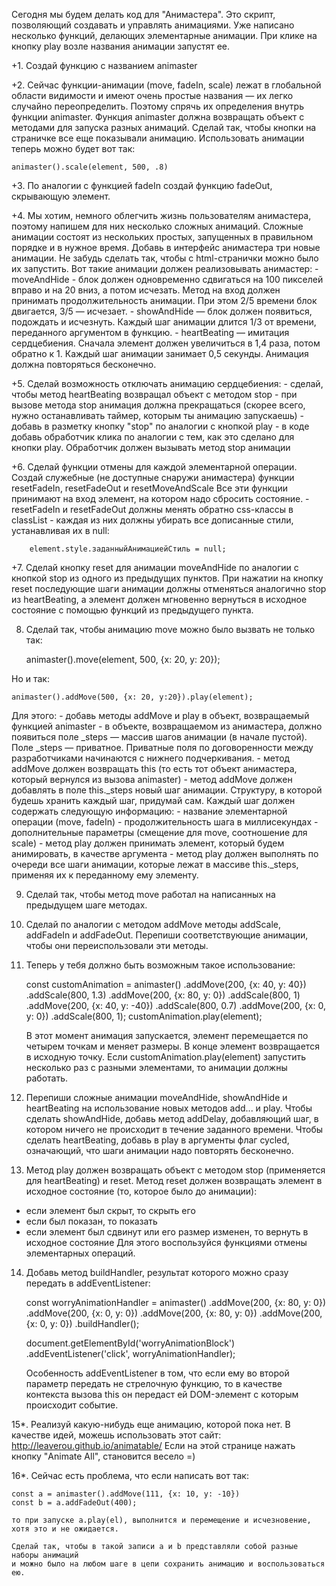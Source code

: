 Сегодня мы будем делать код для "Анимастера". Это скрипт, позволяющий создавать и управлять анимациями.
Уже написано несколько функций, делающих элементарные анимации.
При клике на кнопку play возле названия анимации запустят ее.

+1. Создай функцию с названием animaster

+2. Сейчас функции-анимации (move, fadeIn, scale) лежат в глобальной области видимости и имеют
очень простые названия — их легко случайно переопределить. Поэтому спрячь их определения внутрь функции animaster.
Функция animaster должна возвращать объект с методами для запуска разных анимаций.
Сделай так, чтобы кнопки на страничке все еще показывали анимацию.
Использовать анимации теперь можно будет вот так:

    animaster().scale(element, 500, .8)

+3. По аналогии с функцией fadeIn создай функцию fadeOut, скрывающую элемент.

+4. Мы хотим, немного облегчить жизнь пользователям анимастера, поэтому напишем для них несколько сложных анимаций.
Сложные анимации состоят из нескольких простых, запущенных в правильном порядке и в нужное время.
Добавь в интерфейс анимастера три новые анимации. Не забудь сделать так, чтобы с html-странички можно было их запустить.
Вот такие анимации должен реализовывать анимастер:
    - moveAndHide - блок должен одновременно сдвигаться на 100 пикселей вправо и на 20 вниз, а потом исчезать.
     Метод на вход должен принимать продолжительность анимации. При этом 2/5 времени блок двигается, 3/5 — исчезает.
    - showAndHide — блок должен появиться, подождать и исчезнуть. Каждый шаг анимации длится 1/3 от времени,
    переданного аргументом в функцию.
    - heartBeating — имитация сердцебиения. Сначала элемент должен увеличиться в 1,4 раза, потом обратно к 1.
        Каждый шаг анимации занимает 0,5 секунды. Анимация должна повторяться бесконечно.

+5. Сделай возможность отключать анимацию сердцебиения:
    - сделай, чтобы метод heartBeating возвращал объект с методом stop
    - при вызове метода stop анимация должна прекращаться (скорее всего, нужно останавливать таймер, которым ты
    анимацию запускаешь)
    - добавь в разметку кнопку "stop" по аналогии с кнопкой play
    - в коде добавь обработчик клика по аналогии с тем, как это сделано для кнопки play.
    Обработчик должен вызывать метод stop анимации

+6. Сделай функции отмены для каждой элементарной операции.
Создай служебные (не доступные снаружи анимастера) функции resetFadeIn, resetFadeOut и resetMoveAndScale
Все эти функции принимают на вход элемент, на котором надо сбросить состояние.
    - resetFadeIn и resetFadeOut должны менять обратно css-классы в classList
    - каждая из них должны убирать все дописанные стили, устанавливая их в null:

        element.style.заданныйАнимациейСтиль = null;

+7. Сделай кнопку reset для анимации moveAndHide по аналогии с кнопкой stop из одного из предыдущих пунктов.
При нажатии на кнопку reset последующие шаги анимации должны отменяться аналогично stop из heartBeating,
а элемент должен мгновенно вернуться в исходное состояние с помощью функций из предыдущего пункта.

8. Сделай так, чтобы анимацию move можно было вызвать не только так:

    animaster().move(element, 500, {x: 20, y: 20});

Но и так:

    animaster().addMove(500, {x: 20, y:20}).play(element);

   Для этого:
    - добавь методы addMove и play в объект, возвращаемый функцией animaster
    - в объекте, возвращаемом из анимастера, должно появиться поле _steps — массив шагов анимации (в начале пустой).
    Поле _steps — приватное. Приватные поля по договоренности между разработчиками начинаются с нижнего подчеркивания.
    - метод addMove должен возвращать this (то есть тот объект анимастера, который вернулся из вызова animaster)
    - метод addMove должен добавлять в поле this._steps новый шаг анимации.
    Структуру, в которой будешь хранить каждый шаг, придумай сам.
    Каждый шаг должен содержать следующую информацию:
        - название элементарной операции (move, fadeIn)
        - продолжительность шага в миллисекундах
        - дополнительные параметры (смещение для move, соотношение для scale)
    - метод play должен принимать элемент, который будем анимировать, в качестве аргумента
    - метод play должен выполнять по очереди все шаги анимации, которые лежат в массиве this._steps,
    применяя их к переданному ему элементу.

9. Сделай так, чтобы метод move работал на написанных на предыдущем шаге методах.

10. Сделай по аналогии с методом addMove методы addScale, addFadeIn и addFadeOut.
Перепиши соответствующие анимации, чтобы они переиспользовали эти методы.

11. Теперь у тебя должно быть возможным такое использование:

    const customAnimation = animaster()
        .addMove(200, {x: 40, y: 40})
        .addScale(800, 1.3)
        .addMove(200, {x: 80, y: 0})
        .addScale(800, 1)
        .addMove(200, {x: 40, y: -40})
        .addScale(800, 0.7)
        .addMove(200, {x: 0, y: 0})
        .addScale(800, 1);
    customAnimation.play(element);

    В этот момент анимация запускается, элемент перемещается по четырем точкам и меняет размеры.
    В конце элемент возвращается в исходную точку.
    Если customAnimation.play(element) запустить несколько раз с разными элементами, то анимации должны работать.

12. Перепиши сложные анимации moveAndHide, showAndHide и heartBeating на использование новых методов add... и play.
Чтобы сделать showAndHide, добавь метод addDelay, добавляющий шаг,
в котором ничего не происходит в течение заданного времени.
Чтобы сделать heartBeating, добавь в play в аргументы флаг cycled,
означающий, что шаги анимации надо повторять бесконечно.

13. Метод play должен возвращать объект с методом stop (применяется для heartBeating) и reset.
Метод reset должен возвращать элемент в исходное состояние (то, которое было до анимации):
- если элемент был скрыт, то скрыть его
- если был показан, то показать
- если элемент был сдвинут или его размер изменен, то вернуть в исходное состояние
Для этого воспользуйся функциями отмены элементарных операций.

14. Добавь метод buildHandler, результат которого можно сразу передать в addEventListener:

    const worryAnimationHandler = animaster()
        .addMove(200, {x: 80, y: 0})
        .addMove(200, {x: 0, y: 0})
        .addMove(200, {x: 80, y: 0})
        .addMove(200, {x: 0, y: 0})
        .buildHandler();

    document.getElementById('worryAnimationBlock')
        .addEventListener('click', worryAnimationHandler);

    Особенность addEventListener в том, что если ему во второй параметр передать не стрелочную функцию,
    то в качестве контекста вызова this он передаст ей DOM-элемент с которым происходит событие.

15*. Реализуй какую-нибудь еще анимацию, которой пока нет. В качестве идей, можешь использовать этот сайт:
http://leaverou.github.io/animatable/ Если на этой странице нажать кнопку "Animate All", становится весело =)

16*. Сейчас есть проблема, что если написать вот так:

    const a = animaster().addMove(111, {x: 10, y: -10})
    const b = a.addFadeOut(400);

    то при запуске a.play(el), выполнится и перемещение и исчезновение, хотя это и не ожидается.

    Сделай так, чтобы в такой записи a и b представляли собой разные наборы анимаций
    и можно было на любом шаге в цепи сохранить анимацию и воспользоваться ею.
